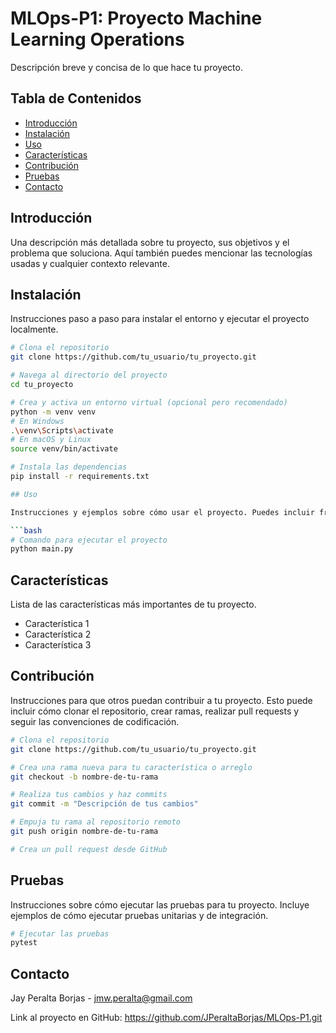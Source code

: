 # MLOps-P1: Proyecto Machine Learning Operations

Descripción breve y concisa de lo que hace tu proyecto.

## Tabla de Contenidos

- [Introducción](#introducción)
- [Instalación](#instalación)
- [Uso](#uso)
- [Características](#características)
- [Contribución](#contribución)
- [Pruebas](#pruebas)
- [Contacto](#contacto)

## Introducción

Una descripción más detallada sobre tu proyecto, sus objetivos y el problema que soluciona. Aquí también puedes mencionar las tecnologías usadas y cualquier contexto relevante.

## Instalación

Instrucciones paso a paso para instalar el entorno y ejecutar el proyecto localmente.

```bash
# Clona el repositorio
git clone https://github.com/tu_usuario/tu_proyecto.git

# Navega al directorio del proyecto
cd tu_proyecto

# Crea y activa un entorno virtual (opcional pero recomendado)
python -m venv venv
# En Windows
.\venv\Scripts\activate
# En macOS y Linux
source venv/bin/activate

# Instala las dependencias
pip install -r requirements.txt

## Uso

Instrucciones y ejemplos sobre cómo usar el proyecto. Puedes incluir fragmentos de código, comandos de consola y capturas de pantalla si es necesario.

```bash
# Comando para ejecutar el proyecto
python main.py
```

## Características

Lista de las características más importantes de tu proyecto.

- Característica 1
- Característica 2
- Característica 3

## Contribución

Instrucciones para que otros puedan contribuir a tu proyecto. Esto puede incluir cómo clonar el repositorio, crear ramas, realizar pull requests y seguir las convenciones de codificación.

```bash
# Clona el repositorio
git clone https://github.com/tu_usuario/tu_proyecto.git

# Crea una rama nueva para tu característica o arreglo
git checkout -b nombre-de-tu-rama

# Realiza tus cambios y haz commits
git commit -m "Descripción de tus cambios"

# Empuja tu rama al repositorio remoto
git push origin nombre-de-tu-rama

# Crea un pull request desde GitHub
```

## Pruebas

Instrucciones sobre cómo ejecutar las pruebas para tu proyecto. Incluye ejemplos de cómo ejecutar pruebas unitarias y de integración.

```bash
# Ejecutar las pruebas
pytest
```


## Contacto

Jay Peralta Borjas - [jmw.peralta@gmail.com](mailto:jmw.peralta@gmail.com)

Link al proyecto en GitHub: https://github.com/JPeraltaBorjas/MLOps-P1.git